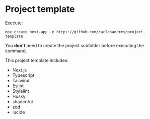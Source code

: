 # Project template

Execute:

`npx create next-app -e https://github.com/carlesandres/project-template`

You **don't** need to create the project subfolder before executing the command.

This project template includes:

- Next.js
- Typescript
- Tailwind
- Eslint
- Stylelint
- Husky
- shadcn/ui
- zod
- lucide
